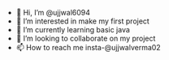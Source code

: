 - 👋 Hi, I’m @ujjwal6094
- 👀 I’m interested in make my first project
- 🌱 I’m currently learning basic java
- 💞️ I’m looking to collaborate on my project
- 📫 How to reach me insta-@ujjwalverma02

<!---
ujjwal6094/ujjwal6094 is a ✨ special ✨ repository because its `README.md` (this file) appears on your GitHub profile.
You can click the Preview link to take a look at your changes.
--->
